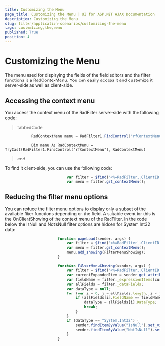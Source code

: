 ```yaml
---
title: Customizing the Menu
page_title: Customizing the Menu | UI for ASP.NET AJAX Documentation
description: Customizing the Menu
slug: filter/application-scenarios/customizing-the-menu
tags: customizing,the,menu
published: True
position: 4
---
```


# Customizing the Menu



The menu used for displaying the fields of the field editors and the filter functions is a RadContexMenu. You can easily access it and customize it server-side as well as client-side.

## Accessing the context menu

You access the context menu of the RadFilter server-side with the following code:

>tabbedCode

````C#
	        RadContextMenu menu = RadFilter1.FindControl("rfContextMenu") as RadContextMenu;
````
````VB.NET
	        Dim menu As RadContextMenu = TryCast(RadFilter1.FindControl("rfContextMenu"), RadContextMenu)
````
>end

To find it client-side, you can use the following code:

````JavaScript
	                        var filter = $find("<%=RadFilter1.ClientID %>");
	                        var menu = filter.get_contextMenu();
````



## Reducing the filter menu options

You can reduce the filter menu options to display only a subset of the available filter functions depending on the field. A suitable event for this is the OnClientShowing of the context menu of the RadFilter. In the code below the IsNull and NotIsNull filter options are hidden for System.Int32 data:

````JavaScript
	                    function pageLoad(sender, args) {
	                        var filter = $find("<%=RadFilter1.ClientID %>");
	                        var menu = filter.get_contextMenu();
	                        menu.add_showing(FilterMenuShowing);
	                    }
	
	                    function FilterMenuShowing(sender, args) {
	                        var filter = $find("<%=RadFilter1.ClientID %>");
	                        var currentExpandedItem = sender.get_attributes()._data.ItemHierarchyIndex;
	                        var fieldName = filter._expressionItems[currentExpandedItem];
	                        var allFields = filter._dataFields;
	                        var dataType = null;
	                        for (var i = 0, j = allFields.length; i < j; i++) {
	                            if (allFields[i].FieldName == fieldName) {
	                                dataType = allFields[i].DataType;
	                                break;
	                            }
	                        }
	                        if (dataType == "System.Int32") {
	                            sender.findItemByValue("IsNull").set_visible(false);
	                            sender.findItemByValue("NotIsNull").set_visible(false);
	                        }
	                    }
````


